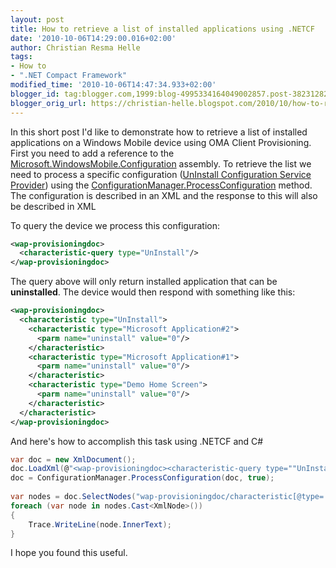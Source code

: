 ```yaml
---
layout: post
title: How to retrieve a list of installed applications using .NETCF
date: '2010-10-06T14:29:00.016+02:00'
author: Christian Resma Helle
tags:
- How to
- ".NET Compact Framework"
modified_time: '2010-10-06T14:47:34.933+02:00'
blogger_id: tag:blogger.com,1999:blog-4995334164049002857.post-3823128256528423396
blogger_orig_url: https://christian-helle.blogspot.com/2010/10/how-to-retrieve-list-of-installed.html
---
```


In this short post I'd like to demonstrate how to retrieve a list of installed applications on a Windows Mobile device using OMA Client Provisioning. First you need to add a reference to the [Microsoft.WindowsMobile.Configuration](http://msdn.microsoft.com/en-us/library/microsoft.windowsmobile.configuration.aspx?WT.mc_id=DT-MVP-5004822) assembly. To retrieve the list we need to process a specific configuration ([UnInstall Configuration Service Provider](http://msdn.microsoft.com/en-us/library/aa455977.aspx?WT.mc_id=DT-MVP-5004822)) using the [ConfigurationManager.ProcessConfiguration](http://msdn.microsoft.com/en-us/library/microsoft.windowsmobile.configuration.configurationmanager.processconfiguration.aspx?WT.mc_id=DT-MVP-5004822) method. The configuration is described in an XML and the response to this will also be described in XML  
  
To query the device we process this configuration:  
  
```xml
<wap-provisioningdoc>
  <characteristic-query type="UnInstall"/>
</wap-provisioningdoc>
```  
  
The query above will only return installed application that can be **uninstalled**. The device would then respond with something like this:  
  
```xml
<wap-provisioningdoc>
  <characteristic type="UnInstall">
    <characteristic type="Microsoft Application#2">
      <parm name="uninstall" value="0"/>
    </characteristic>
    <characteristic type="Microsoft Application#1">
      <parm name="uninstall" value="0"/>
    </characteristic>
    <characteristic type="Demo Home Screen">
      <parm name="uninstall" value="0"/>
    </characteristic>
  </characteristic>
</wap-provisioningdoc>
```  
  
And here's how to accomplish this task using .NETCF and C#  
  
```csharp
var doc = new XmlDocument();
doc.LoadXml(@"<wap-provisioningdoc><characteristic-query type=""UnInstall""/></wap-provisioningdoc>");
doc = ConfigurationManager.ProcessConfiguration(doc, true);
 
var nodes = doc.SelectNodes("wap-provisioningdoc/characteristic[@type='UnInstall']/characteristic/@type");
foreach (var node in nodes.Cast<XmlNode>())
{
    Trace.WriteLine(node.InnerText);
}
```  

I hope you found this useful.